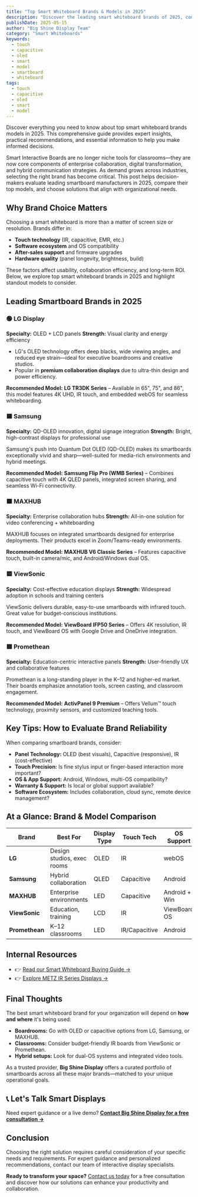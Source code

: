 ```yaml
---
title: "Top Smart Whiteboard Brands & Models in 2025"
description: "Discover the leading smart whiteboard brands of 2025, comparing top models from LG, Samsung, MAXHUB, ViewSonic, and Promethean to find the perfect solution for your organization."
publishDate: 2025-05-15
author: "Big Shine Display Team"
category: "Smart Whiteboards"
keywords:
  - touch
  - capacitive
  - oled
  - smart
  - model
  - smartboard
  - whiteboard
tags:
  - touch
  - capacitive
  - oled
  - smart
  - model
---
```


Discover everything you need to know about top smart whiteboard brands  models in 2025. This comprehensive guide provides expert insights, practical recommendations, and essential information to help you make informed decisions.

Smart Interactive Boards are no longer niche tools for classrooms—they are now core components of enterprise collaboration, digital transformation, and hybrid communication strategies. As demand grows across industries, selecting the right brand has become critical. This post helps decision-makers evaluate leading smartboard manufacturers in 2025, compare their top models, and choose solutions that align with organizational needs.

## Why Brand Choice Matters

Choosing a smart whiteboard is more than a matter of screen size or resolution. Brands differ in:

- **Touch technology** (IR, capacitive, EMR, etc.)
- **Software ecosystem** and OS compatibility
- **After-sales support** and firmware upgrades
- **Hardware quality** (panel longevity, brightness, build)

These factors affect usability, collaboration efficiency, and long-term ROI. Below, we explore top smart whiteboard brands in 2025 and highlight standout models to consider.

## Leading Smartboard Brands in 2025

### 🟢 LG Display

**Specialty:** OLED + LCD panels
**Strength:** Visual clarity and energy efficiency

- LG's OLED technology offers deep blacks, wide viewing angles, and reduced eye strain—ideal for executive boardrooms and creative studios.
- Popular in **premium collaboration displays** due to ultra-thin design and power efficiency.

**Recommended Model:**
**LG TR3DK Series** – Available in 65", 75", and 86", this model features 4K UHD, IR touch, and embedded webOS for seamless whiteboarding.

### 🟦 Samsung

**Specialty:** QD-OLED innovation, digital signage integration
**Strength:** Bright, high-contrast displays for professional use

Samsung's push into Quantum Dot OLED (QD-OLED) makes its smartboards exceptionally vivid and sharp—well-suited for media-rich environments and hybrid meetings.

**Recommended Model:**
**Samsung Flip Pro (WMB Series)** – Combines capacitive touch with 4K QLED panels, integrated screen sharing, and seamless Wi-Fi connectivity.

### 🟧 MAXHUB

**Specialty:** Enterprise collaboration hubs
**Strength:** All-in-one solution for video conferencing + whiteboarding

MAXHUB focuses on integrated smartboards designed for enterprise deployments. Their products excel in Zoom/Teams-ready environments.

**Recommended Model:**
**MAXHUB V6 Classic Series** – Features capacitive touch, built-in camera/mic, and Android/Windows dual OS.

### 🟨 ViewSonic

**Specialty:** Cost-effective education displays
**Strength:** Widespread adoption in schools and training centers

ViewSonic delivers durable, easy-to-use smartboards with infrared touch. Great value for budget-conscious institutions.

**Recommended Model:**
**ViewBoard IFP50 Series** – Offers 4K resolution, IR touch, and ViewBoard OS with Google Drive and OneDrive integration.

### 🟥 Promethean

**Specialty:** Education-centric interactive panels
**Strength:** User-friendly UX and collaborative features

Promethean is a long-standing player in the K–12 and higher-ed market. Their boards emphasize annotation tools, screen casting, and classroom engagement.

**Recommended Model:**
**ActivPanel 9 Premium** – Offers Vellum™ touch technology, proximity sensors, and customized teaching tools.

## Key Tips: How to Evaluate Brand Reliability

When comparing smartboard brands, consider:

- **Panel Technology:** OLED (best visuals), Capacitive (responsive), IR (cost-effective)
- **Touch Precision:** Is fine stylus input or finger-based interaction more important?
- **OS & App Support:** Android, Windows, multi-OS compatibility?
- **Warranty & Support:** Is local or global support available?
- **Software Ecosystem:** Includes collaboration, cloud sync, remote device management?

## At a Glance: Brand & Model Comparison

| Brand          | Best For                   | Display Type | Touch Tech    | OS Support    | Price Tier |
| -------------- | -------------------------- | ------------ | ------------- | ------------- | ---------- |
| **LG**         | Design studios, exec rooms | OLED         | IR            | webOS         | Premium    |
| **Samsung**    | Hybrid collaboration       | QLED         | Capacitive    | Android       | Premium    |
| **MAXHUB**     | Enterprise environments    | LED          | Capacitive    | Android + Win | Mid–High   |
| **ViewSonic**  | Education, training        | LCD          | IR            | ViewBoard OS  | Mid        |
| **Promethean** | K–12 classrooms            | LED          | IR/Capacitive | Android       | Mid        |

## Internal Resources

- 👉 [Read our Smart Whiteboard Buying Guide →](/smart-whiteboard-buying-guide)
- 👉 [Explore METZ IR Series Displays →](/products/metz-ir-series)

## Final Thoughts

The best smart whiteboard brand for your organization will depend on **how and where** it's being used:

- **Boardrooms:** Go with OLED or capacitive options from LG, Samsung, or MAXHUB.
- **Classrooms:** Consider budget-friendly IR boards from ViewSonic or Promethean.
- **Hybrid setups:** Look for dual-OS systems and integrated video tools.

As a trusted provider, **Big Shine Display** offers a curated portfolio of smartboards across all these major brands—matched to your unique operational goals.

## 📞 Let's Talk Smart Displays

Need expert guidance or a live demo?
**[Contact Big Shine Display for a free consultation →](/contact)**

## Conclusion

Choosing the right solution requires careful consideration of your specific needs and requirements. For expert guidance and personalized recommendations, contact our team of interactive display specialists.

**Ready to transform your space?** [Contact us today](mailto:info@example.com) for a free consultation and discover how our solutions can enhance your productivity and collaboration.